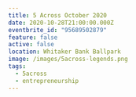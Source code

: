 ```yaml
---
title: 5 Across October 2020
date: 2020-10-28T21:00:00.000Z
eventbrite_id: "95689502879"
feature: false
active: false
location: Whitaker Bank Ballpark
image: /images/5across-legends.png
tags:
  - 5across
  - entrepreneurship
---
```

